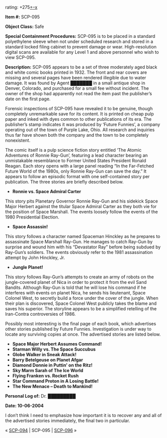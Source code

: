 rating: +275[+](javascript:; "I like it")[–](javascript:; "I don't like it")[x](javascript:; "Cancel my vote")

**Item #:** SCP-095

**Object Class:** Safe

**Special Containment Procedures:** SCP-095 is to be placed in a standard polyethylene sleeve when not under scheduled research and stored in a standard locked filing cabinet to prevent damage or wear. High-resolution digital scans are available for any Level 1 and above personnel who wish to view SCP-095.

**Description:** SCP-095 appears to be a set of three moderately aged black and white comic books printed in 1932. The front and rear covers are missing and several pages have been rendered illegible due to water damage. It was found by Agent ███████ in a small antique shop in Denver, Colorado, and purchased for a small fee without incident. The owner of the shop had apparently not read the item past the publisher’s date on the first page.

Forensic inspections of SCP-095 have revealed it to be genuine, though completely unremarkable save for its content. It is printed on cheap pulp paper and inked with dyes common to other publications of its era. The publisher’s stamp indicates it was produced by ‘Future Funnies’, a company operating out of the town of Purple Lake, Ohio. All research and inquiries thus far have shown both the company and the town to be completely nonexistent.

The comic itself is a pulp science fiction story entitled ‘The Atomic Adventures of Ronnie Ray-Gun’, featuring a lead character bearing an unmistakable resemblance to Former United States President Ronald Reagan. Each story opens with a large panel reading “In the Far-Fetched Future World of the 1980s, only Ronnie Ray-Gun can save the day.” It appears to follow an episodic format with one self-contained story per publication. The three stories are briefly described below.

*   **Ronnie vs. Space Admiral Carter**

This story pits Planetary Governor Ronnie Ray-Gun and his sidekick Space Major Herbert against the titular Space Admiral Carter as they both vie for the position of Space Marshall. The events loosely follow the events of the 1980 Presidential Election.

*   **Space Assassin!**

This story follows a character named Spaceman Hinckley as he prepares to assassinate Space Marshall Ray-Gun. He manages to catch Ray-Gun by surprise and wound him with his “Devastator Ray” before being subdued by Ray-Gun’s soldiers. The events obviously refer to the 1981 assassination attempt by John Hinckley, Jr.

*   **Jungle Planet!**

This story follows Ray-Gun’s attempts to create an army of robots on the jungle-covered planet of Nica in order to protect it from the evil Sand Bandits. Although Ray-Gun is told that he will lose his command if he interferes with events on planet Nica, he sends his lieutenant, Space Colonel West, to secretly build a force under the cover of the jungle. When their plan is discovered, Space Colonel West publicly takes the blame and saves his superior. The storyline appears to be a simplified retelling of the Iran-Contra controversies of 1986.

Possibly most interesting is the final page of each book, which advertises other stories published by Future Funnies. Investigation is under way to locate any surviving copies at once. The advertised stories are listed below.

*   **Space Major Herbert Assumes Command!**
*   **Starman Willy vs. The Space Succubus**
*   **Globe Walker in Sneak Attack!**
*   **Barry Betelgeuse on Planet Afgar**
*   **Diamond Donnie in Puttin' on the Ritz!**
*   **Sky Marm Sarah of The Ice World**
*   **Flying Franken vs. Rocket Rush**
*   **Star Command Proton in A Losing Battle!**
*   **The New Menace – Death to Mankind!**

**Personal Log of:** Dr. █████████

**Date: 10-06-2004**

I don’t think I need to emphasize how important it is to recover any and all of the advertised stories immediately, the final two in particular.

« [SCP-094](/scp-094) | SCP-095 | [SCP-096](/scp-096) »
